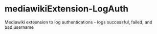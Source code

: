 # mediawikiExtension-LogAuth
Mediawiki extesnsion to log authentications - logs successful, failed, and bad username
